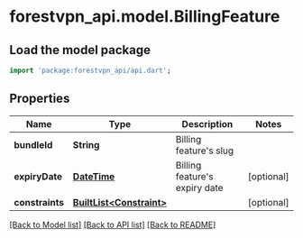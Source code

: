 # forestvpn_api.model.BillingFeature

## Load the model package
```dart
import 'package:forestvpn_api/api.dart';
```

## Properties
Name | Type | Description | Notes
------------ | ------------- | ------------- | -------------
**bundleId** | **String** | Billing feature's slug | 
**expiryDate** | [**DateTime**](DateTime.md) | Billing feature's expiry date | [optional] 
**constraints** | [**BuiltList&lt;Constraint&gt;**](Constraint.md) |  | [optional] 

[[Back to Model list]](../README.md#documentation-for-models) [[Back to API list]](../README.md#documentation-for-api-endpoints) [[Back to README]](../README.md)


